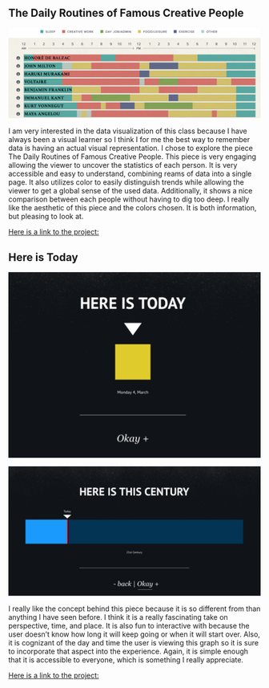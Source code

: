 ## The Daily Routines of Famous Creative People

![Daily Routines photo](dailyroutines.png?raw=true "Daily Routines snapshot") 

I am very interested in the data visualization of this class because I have always been a visual learner so I think I for me the best way to remember data is having an actual visual representation. I chose to explore the piece The Daily Routines of Famous Creative People. This piece is very engaging allowing the viewer to uncover the statistics of each person. It is very accessible and easy to understand, combining reams of data into a single page. It also utilizes color to easily distinguish trends while allowing the viewer to get a global sense of the used data. Additionally, it shows a nice comparison between each people without having to dig too deep. I really like the aesthetic of this piece and the colors chosen. It is both information, but pleasing to look at. 

[Here is a link to the project:](https://podio.com/site/creative-routines) 

## Here is Today 

![Today photo](today.png?raw=true "Today snapshot") 

![Century photo](century.png?raw=true "Century snapshot") 

I really like the concept behind this piece because it is so different from than anything I have seen before. I think it is a really fascinating take on perspective, time, and place. It is also fun to interactive with because the user doesn’t know how long it will keep going or when it will start over. Also, it is cognizant of the day and time the user is viewing this graph so it is sure to incorporate that aspect into the experience. Again, it is simple enough that it is accessible to everyone, which is something I really appreciate. 


[Here is a link to the project:](http://hereistoday.com/ ) 

